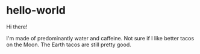 # hello-world
Hi there!

I'm made of predominantly water and caffeine.
Not sure if I like better tacos on the Moon. The Earth tacos are still pretty good.
